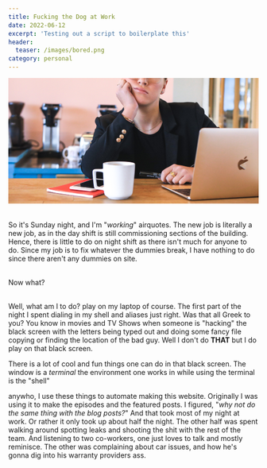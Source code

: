 ```yaml
---
title: Fucking the Dog at Work
date: 2022-06-12
excerpt: 'Testing out a script to boilerplate this'
header:
  teaser: /images/bored.png
category: personal
---
```

![cover](/images/bored.png)

<br>So it's Sunday night, and I'm "_working_" airquotes. The new job is literally a new job, as in the day shift is still commissioning sections of the building. Hence, there is little to do on night shift as there isn't much for anyone to do. Since my job is to fix whatever the dummies break, I have nothing to do since there aren't any dummies on site.

<br>Now what?

<br>Well, what am I to do? play on my laptop of course. The first part of the night I spent dialing in my shell and aliases just right. Was that all Greek to you? You know in movies and TV Shows when someone is "hacking" the black screen with the letters being typed out and doing some fancy file copying or finding the location of the bad guy. Well I don't do **THAT** but I do play on that black screen.

There is a lot of cool and fun things one can do in that black screen. The window is a _terminal_ the environment one works in while using the terminal is the "shell"

anywho, I use these things to automate making this website. Originally I was using it to make the episodes and the featured posts. I figured, "_why not do the same thing with the blog posts?_" And that took most of my night at work. Or rather it only took up about half the night. The other half was spent walking around spotting leaks and shooting the shit with the rest of the team. And listening to two co-workers, one just loves to talk and mostly reminisce. The other was complaining about car issues, and how he's gonna dig into his warranty providers ass.
